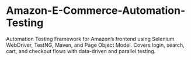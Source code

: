# Amazon-E-Commerce-Automation-Testing
Automation Testing Framework for Amazon’s frontend using Selenium WebDriver, TestNG, Maven, and Page Object Model. Covers login, search, cart, and checkout flows with data-driven and parallel testing.
